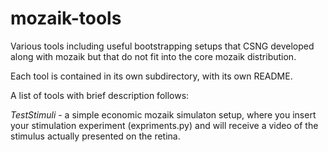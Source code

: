 # mozaik-tools
Various tools including useful bootstrapping  setups that CSNG developed along with mozaik but that do not fit into the core mozaik distribution.

Each tool is contained in its own subdirectory, with its own README. 

A list of tools with brief description follows:

*TestStimuli* - a simple economic mozaik simulaton setup, where you insert your stimulation experiment (expriments.py) and will receive a video of the stimulus actually presented on the retina.
